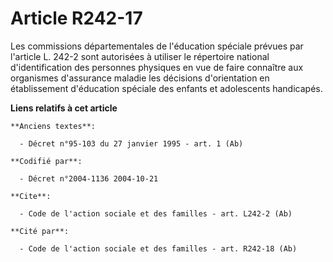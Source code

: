 # Article R242-17

Les commissions départementales de l'éducation spéciale prévues par l'article L. 242-2 sont autorisées à utiliser le
répertoire national d'identification des personnes physiques en vue de faire connaître aux organismes d'assurance maladie les
décisions d'orientation en établissement d'éducation spéciale des enfants et adolescents handicapés.

**Liens relatifs à cet article**

	**Anciens textes**:

	  - Décret n°95-103 du 27 janvier 1995 - art. 1 (Ab)

	**Codifié par**:

	  - Décret n°2004-1136 2004-10-21

	**Cite**:

	  - Code de l'action sociale et des familles - art. L242-2 (Ab)

	**Cité par**:

	  - Code de l'action sociale et des familles - art. R242-18 (Ab)
